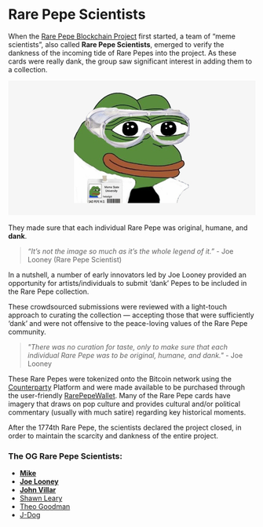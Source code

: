 # Rare Pepe Scientists

When the [Rare Pepe Blockchain Project](./) first started, a team of “meme scientists”, also called **Rare Pepe Scientists**, emerged to verify the dankness of the incoming tide of Rare Pepes into the project. As these cards were really dank, the group saw significant interest in adding them to a collection.

![A Rare Pepe scientist deanonymized](<../../.gitbook/assets/rare pepe scientist (1).png>)

They made sure that each individual Rare Pepe was original, humane, and **dank**.

> _“It’s not the image so much as it’s the whole legend of it.”_ - Joe Looney (Rare Pepe Scientist)

In a nutshell, a number of early innovators led by Joe Looney provided an opportunity for artists/individuals to submit ‘dank’ Pepes to be included in the Rare Pepe collection.

These crowdsourced submissions were reviewed with a light-touch approach to curating the collection — accepting those that were sufficiently ‘dank’ and were not offensive to the peace-loving values of the Rare Pepe community.

> _"There was no curation for taste, only to make sure that each individual Rare Pepe was to be original, humane, and dank."_ - Joe Looney

These Rare Pepes were tokenized onto the Bitcoin network using the [Counterparty](https://counterparty.io) Platform and were made available to be purchased through the user-friendly [RarePepeWallet](https://rarepepewallet.com/). Many of the Rare Pepe cards have imagery that draws on pop culture and provides cultural and/or political commentary (usually with much satire) regarding key historical moments.

After the 1774th Rare Pepe, the scientists declared the project closed, in order to maintain the scarcity and dankness of the entire project.

### The OG Rare Pepe Scientists:

* [**Mike**](https://pepe.wtf/artists/Mike)
* [**Joe Looney**](https://pepe.wtf/artists/Looney)
* [**John Villar**](https://pepe.wtf/artists/John-Villar)
* [Shawn Leary](https://pepe.wtf/artists/Shawn-Leary)
* [Theo Goodman](https://pepe.wtf/artists/Theo-Goodman)
* [J-Dog](https://pepe.wtf/artists/JDog)
